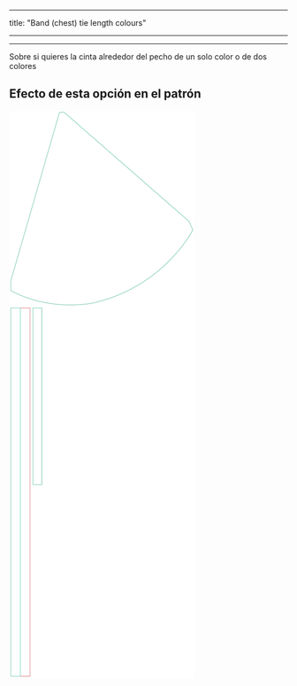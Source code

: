 - - -
title: "Band (chest) tie length colours"
- - -

---

Sobre si quieres la cinta alrededor del pecho de un solo color o de dos colores

## Efecto de esta opción en el patrón

![Esta imagen muestra el efecto de esta opción superponiendo varias variantes que tienen un valor diferente para esta opción](bee_bandtiecolours_sample.svg "Efecto de esta opción en el patrón")
